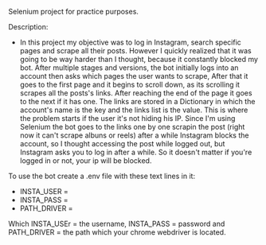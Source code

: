 Selenium project for practice purposes.

Description:

* In this project my objective was to log in Instagram, search specific pages and scrape all their posts.
However I quickly realized that it was going to be way harder than I thought, because it constantly blocked my bot.
After multiple stages and versions, the bot initially logs into an account then asks which pages the user wants to scrape, After that it goes to the first page
and it begins to scroll down, as its scrolling it scrapes all the posts's links. After reaching the end of the page it goes to the next if it has one. 
The links are stored in a Dictionary in which the account's name is the key and the links list is the value.
This is where the problem starts if the user it's not hiding his IP. Since I'm using Selenium the bot goes to the links one by one scrapin the post (right now it can't scrape albuns or reels) after a while Instagram blocks the account, so I thought accessing the post while logged out, but Instagram asks you to log in after a while.
So it doesn't matter if you're logged in or not, your ip will be blocked.

To use the bot create a .env file with these text lines in it:

* INSTA_USER = 
* INSTA_PASS = 
* PATH_DRIVER = 

Which INSTA_USEr = the username, INSTA_PASS = password and PATH_DRIVER = the path which your chrome webdriver is located.
